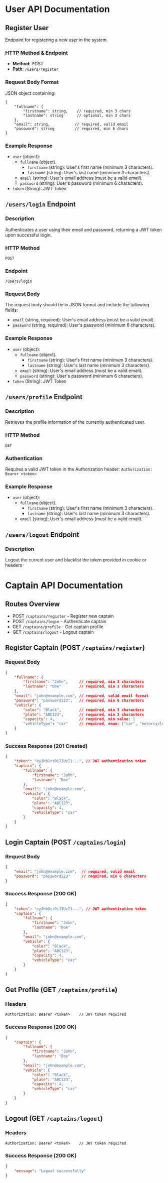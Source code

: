# User API Documentation

## Register User
Endpoint for registering a new user in the system.

### HTTP Method & Endpoint
- **Method**: POST
- **Path**: `/users/register`

### Request Body Format
JSON object containing:
```
{
    "fullname": {
        "firstname": string,    // required, min 3 chars
        "lastname": string      // optional, min 3 chars
    },
    "email": string,           // required, valid email
    "password": string         // required, min 6 chars
}
```
### Example Response

- `user` (object):
  - `fullname` (object).
    - `firstname` (string): User's first name (minimum 3 characters).
    - `lastname` (string): User's last name (minimum 3 characters).   
  - `email` (string): User's email address (must be a valid email).
  - `password` (string): User's password (minimum 6 characters).
- `token` (String): JWT Token


## `/users/login` Endpoint

### Description

Authenticates a user using their email and password, returning a JWT token upon successful login.

### HTTP Method

`POST`

### Endpoint

`/users/login`

### Request Body

The request body should be in JSON format and include the following fields:

- `email` (string, required): User's email address (must be a valid email).
- `password` (string, required): User's password (minimum 6 characters).

### Example Response

- `user` (object):
  - `fullname` (object).
    - `firstname` (string): User's first name (minimum 3 characters).
    - `lastname` (string): User's last name (minimum 3 characters).   
  - `email` (string): User's email address (must be a valid email).
  - `password` (string): User's password (minimum 6 characters).
- `token` (String): JWT Token

## `/users/profile` Endpoint

### Description

Retrieves the profile information of the currently authenticated user.

### HTTP Method

`GET`

### Authentication

Requires a valid JWT token in the Authorization header:
`Authorization: Bearer <token>`

### Example Response

- `user` (object):
  - `fullname` (object).
    - `firstname` (string): User's first name (minimum 3 characters).
    - `lastname` (string): User's last name (minimum 3 characters).   
  - `email` (string): User's email address (must be a valid email).

## `/users/logout` Endpoint

### Description

Logout the current user and blacklist the token provided in cookie or headers

# Captain API Documentation

## Routes Overview
- POST `/captains/register` - Register new captain
- POST `/captains/login` - Authenticate captain
- GET `/captains/profile` - Get captain profile
- GET `/captains/logout` - Logout captain

## Register Captain (POST `/captains/register`)

### Request Body
```json
{
    "fullname": {
        "firstname": "John",     // required, min 3 characters
        "lastname": "Doe"        // required, min 3 characters
    },
    "email": "john@example.com", // required, valid email format
    "password": "password123",   // required, min 6 characters
    "vehicle": {
        "color": "Black",        // required, min 3 characters
        "plate": "ABC123",       // required, min 3 characters
        "capacity": 4,           // required, min value: 1
        "vehicleType": "car"     // required, enum: ["car", "motorcycle", "auto"]
    }
}
```

### Success Response (201 Created)
```json
{
    "token": "eyJhbGciOiJIUzI1...", // JWT authentication token
    "captain": {
        "fullname": {
            "firstname": "John",
            "lastname": "Doe"
        },
        "email": "john@example.com",
        "vehicle": {
            "color": "Black",
            "plate": "ABC123",
            "capacity": 4,
            "vehicleType": "car"
        }
    }
}
```

## Login Captain (POST `/captains/login`)

### Request Body
```json
{
    "email": "john@example.com",  // required, valid email
    "password": "password123"     // required, min 6 characters
}
```

### Success Response (200 OK)
```json
{
    "token": "eyJhbGciOiJIUzI1...", // JWT authentication token
    "captain": {
        "fullname": {
            "firstname": "John",
            "lastname": "Doe"
        },
        "email": "john@example.com",
        "vehicle": {
            "color": "Black",
            "plate": "ABC123",
            "capacity": 4,
            "vehicleType": "car"
        }
    }
}
```

## Get Profile (GET `/captains/profile`)

### Headers
```
Authorization: Bearer <token>    // JWT token required
```

### Success Response (200 OK)
```json
{
    "captain": {
        "fullname": {
            "firstname": "John",
            "lastname": "Doe"
        },
        "email": "john@example.com",
        "vehicle": {
            "color": "Black",
            "plate": "ABC123",
            "capacity": 4,
            "vehicleType": "car"
        }
    }
}
```

## Logout (GET `/captains/logout`)

### Headers
```
Authorization: Bearer <token>    // JWT token required
```

### Success Response (200 OK)
```json
{
    "message": "Logout successfully"
}
```


